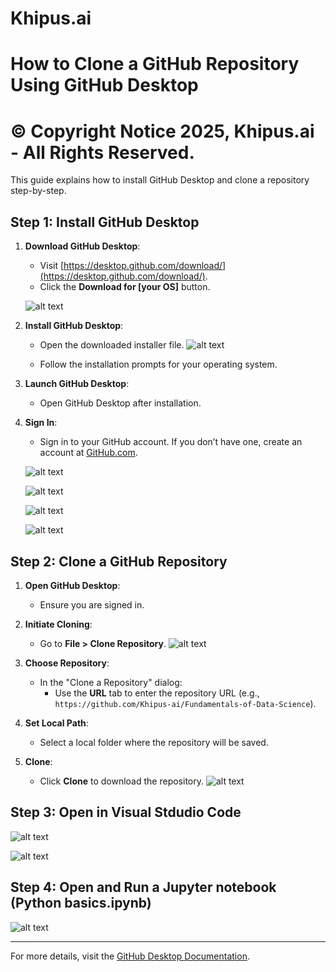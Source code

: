 # **Khipus.ai**

# How to Clone a GitHub Repository Using GitHub Desktop

# © Copyright Notice 2025, Khipus.ai - All Rights Reserved.

This guide explains how to install GitHub Desktop and clone a repository step-by-step.

## Step 1: Install GitHub Desktop
1. **Download GitHub Desktop**:
   - Visit [https://desktop.github.com/download/](https://desktop.github.com/download/).
   - Click the **Download for [your OS]** button.

   ![alt text](images/image.png)

2. **Install GitHub Desktop**:
   - Open the downloaded installer file.
   ![alt text](images/image-1.png)

   - Follow the installation prompts for your operating system.

3. **Launch GitHub Desktop**:
   - Open GitHub Desktop after installation.
4. **Sign In**:
   - Sign in to your GitHub account. If you don’t have one, create an account at [GitHub.com](https://github.com/).

   ![alt text](images/image-2.png)

   ![alt text](images/image-3.png)

   ![alt text](images/image-4.png)

   ![alt text](images/image-5.png)

## Step 2: Clone a GitHub Repository
1. **Open GitHub Desktop**:
   - Ensure you are signed in.
2. **Initiate Cloning**:
   - Go to **File > Clone Repository**.
   ![alt text](images/image-6.png)
   
3. **Choose Repository**:
   - In the "Clone a Repository" dialog:
     - Use the **URL** tab to enter the repository URL (e.g., `https://github.com/Khipus-ai/Fundamentals-of-Data-Science`).
    
4. **Set Local Path**:
   - Select a local folder where the repository will be saved.
5. **Clone**:
   - Click **Clone** to download the repository.
![alt text](images/image-7.png)

## Step 3: Open in Visual Stdudio Code
![alt text](images/image-8.png)

![alt text](images/image-10.png)

## Step 4: Open and Run a Jupyter notebook (Python basics.ipynb)

![alt text](images/image-11.png)

---

For more details, visit the [GitHub Desktop Documentation](https://docs.github.com/en/desktop).
